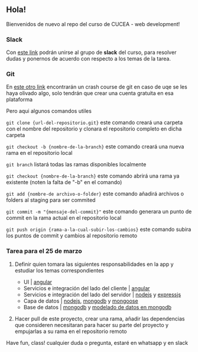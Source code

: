 ## Hola!

Bienvenidos de nuevo al repo del curso de CUCEA - web development!

### Slack 

Con [este link](https://cucea-webdev.slack.com/shared_invite/MTUzODIxNDMwODM5LTE0ODkyODYxMzQtNmQ5YTA3NmJlYw) podrán unirse al grupo de **slack** del curso, para resolver dudas y ponernos de acuerdo con respecto a los temas de la tarea.

### Git

En [este otro link](https://try.github.io/levels/1/challenges/1) encontrarán un crash course de git en caso de uqe se les haya olivado algo, solo tendrán que crear una cuenta gratuita en esa plataforma

Pero aqui algunos comandos utiles

`git clone {url-del-repositorio.git}` este comando creará una carpeta con el nombre del repositorio y clonara el repositorio completo en dicha carpeta

`git checkout -b {nombre-de-la-branch}` este comando creará una nueva rama en el repositorio local

`git branch` listará todas las ramas disponibles localmente 

`git checkout {nombre-de-la-branch}` este comando abrirá una rama ya existente (noten la falta de "-b" en el comando)

`git add {nombre-de archivo-o-folder}` este comando añadirá archivos o folders al staging para ser commited

`git commit -m "{mensaje-del-commit}"` este comando generara un punto de commit en la rama actual en el repositorio local

`git push origin {rama-a-la-cual-subir-los-cambios}` este comando subira los puntos de commit y cambios al repositorio remoto

### Tarea para el 25 de marzo

1. Definir quien tomara las siguientes responsabilidades en la app y estudiar los temas correspondientes

    - UI | [angular](https://angular.io/docs/ts/latest/quickstart.html)
    - Servicios e integración del lado del cliente | [angular](https://angular.io/docs/ts/latest/quickstart.html)
    - Servicios e integración del lado del servidor |  [nodejs](http://nodeguide.com/beginner.html) y [expressjs](https://expressjs.com/en/starter/installing.html)
    - Capa de datos |  [nodejs](http://nodeguide.com/beginner.html), [mongodb](https://docs.mongodb.com/getting-started/shell/) y [mongoose](http://mongoosejs.com/)
    - Base de datos | [mongodb](https://docs.mongodb.com/getting-started/shell/) y [modelado de datos en mongodb](https://docs.mongodb.com/manual/core/data-model-design/)

2. Hacer pull de este proyecto, crear una rama, añadir las dependencias que consideren necesitaran para hacer su parte del proyecto y empujarlas a su rama en el repositorio remoto

Have fun, class! cualquier duda o pregunta, estaré en whatsapp y en slack




